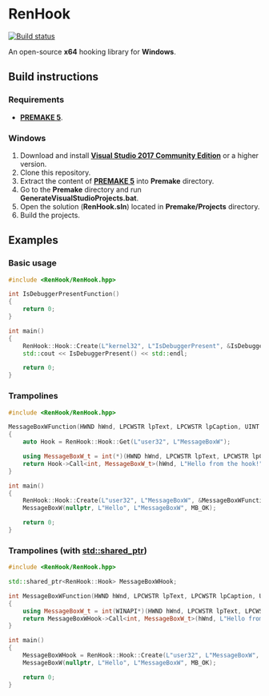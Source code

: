 # RenHook

[![Build status](https://ci.appveyor.com/api/projects/status/8lg179n3y460q4lw?svg=true)](https://ci.appveyor.com/project/WopsS/renhook)

An open-source **x64** hooking library for **Windows**.

## Build instructions

### Requirements

* **[PREMAKE 5](https://github.com/premake/premake-core/releases)**.

### Windows

1. Download and install **[Visual Studio 2017 Community Edition](https://www.visualstudio.com/)** or a higher version.
2. Clone this repository.
3. Extract the content of **[PREMAKE 5](https://github.com/premake/premake-core/releases)** into **Premake** directory.
11. Go to the **Premake** directory and run **GenerateVisualStudioProjects.bat**.
12. Open the solution (**RenHook.sln**) located in **Premake/Projects** directory.
13. Build the projects.

## Examples

### Basic usage

```cpp
#include <RenHook/RenHook.hpp>

int IsDebuggerPresentFunction()
{
    return 0;
}

int main()
{
    RenHook::Hook::Create(L"kernel32", L"IsDebuggerPresent", &IsDebuggerPresentFunction);
    std::cout << IsDebuggerPresent() << std::endl;

    return 0;
}
```

### Trampolines

```cpp
#include <RenHook/RenHook.hpp>

MessageBoxWFunction(HWND hWnd, LPCWSTR lpText, LPCWSTR lpCaption, UINT uType)
{
    auto Hook = RenHook::Hook::Get(L"user32", L"MessageBoxW");

    using MessageBoxW_t = int(*)(HWND hWnd, LPCWSTR lpText, LPCWSTR lpCaption, UINT uType);
    return Hook->Call<int, MessageBoxW_t>(hWnd, L"Hello from the hook!", L"Hooked MessageBoxW", MB_OK);
}

int main()
{
    RenHook::Hook::Create(L"user32", L"MessageBoxW", &MessageBoxWFunction);
    MessageBoxW(nullptr, L"Hello", L"MessageBoxW", MB_OK);

    return 0;
}
```

### Trampolines (with [std::shared_ptr](http://en.cppreference.com/w/cpp/memory/shared_ptr))

```cpp
#include <RenHook/RenHook.hpp>

std::shared_ptr<RenHook::Hook> MessageBoxWHook;

int MessageBoxWFunction(HWND hWnd, LPCWSTR lpText, LPCWSTR lpCaption, UINT uType)
{
    using MessageBoxW_t = int(WINAPI*)(HWND hWnd, LPCWSTR lpText, LPCWSTR lpCaption, UINT uType);
    return MessageBoxWHook->Call<int, MessageBoxW_t>(hWnd, L"Hello from the hook!", L"Hooked MessageBoxW", MB_OK);
}

int main()
{
    MessageBoxWHook = RenHook::Hook::Create(L"user32", L"MessageBoxW", &MessageBoxWFunction);
    MessageBoxW(nullptr, L"Hello", L"MessageBoxW", MB_OK);

    return 0;
}
```